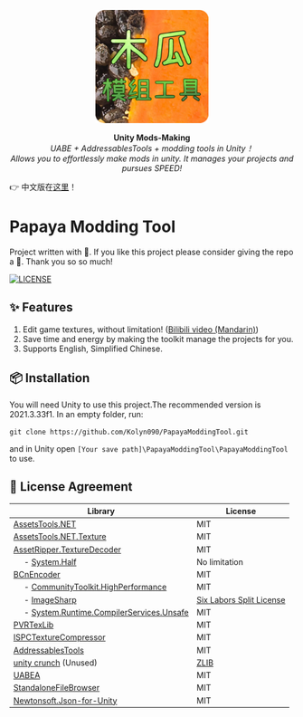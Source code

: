 <p align="center">
  <img src="./images/Untitled13_20250804203827_1024x1024x32.png" alt="木瓜模组工具" width="200" height="200">
</p>

<p align="center">
  <b>Unity Mods-Making</b><br>
  <i>UABE + AddressablesTools + modding tools in Unity！<br/> Allows you to effortlessly make mods in unity. It manages your projects and pursues SPEED! </i>
</p>

👉 中文版在[这里](./README_zh.md)！

# Papaya Modding Tool
Project written with 💖. If you like this project please consider giving the repo a 🌟. Thank you so so much!

<a href="https://github.com/kolyn090/PapayaModdingTool/blob/main/LICENSE">
  <img src="https://img.shields.io/github/license/kolyn090/papayamoddingtool.svg" alt="LICENSE">
</a>

## ✨ Features
1. Edit game textures, without limitation! ([Bilibili video (Mandarin)](https://www.bilibili.com/video/BV1oTN7zuEm3/?share_source=copy_web&vd_source=7386bc2c7dbfc678277dc2383823cbbb))
2. Save time and energy by making the toolkit manage the projects for you.
3. Supports English, Simplified Chinese.

## 📦 Installation
You will need Unity to use this project.The recommended version is 2021.3.33f1. In an empty folder, run:
```
git clone https://github.com/Kolyn090/PapayaModdingTool.git
```
and in Unity open `[Your save path]\PapayaModdingTool\PapayaModdingTool` to use.

## 📄 License Agreement

| **Library** | **License** |
| ---- | ---- |
| [AssetsTools.NET](https://github.com/nesrak1/AssetsTools.NET) | MIT |
| [AssetsTools.NET.Texture](https://github.com/nesrak1/AssetsTools.NET/tree/main/AssetsTools.NET.Texture) | MIT |
| [AssetRipper.TextureDecoder](https://github.com/AssetRipper/TextureDecoder) | MIT |
| &nbsp;&nbsp;&nbsp;&nbsp; - [System.Half](https://gist.github.com/vermorel/1d5c0212752b3e611faf84771ad4ff0d) | No limitation |
| [BCnEncoder](https://github.com/Nominom/BCnEncoder.NET) | MIT |
| &nbsp;&nbsp;&nbsp;&nbsp; - [CommunityToolkit.HighPerformance](https://www.nuget.org/packages/CommunityToolkit.HighPerformance/) | MIT |
| &nbsp;&nbsp;&nbsp;&nbsp; - [ImageSharp](https://github.com/SixLabors/ImageSharp?tab=readme-ov-file) | [Six Labors Split License](https://github.com/SixLabors/ImageSharp?tab=License-1-ov-file) |
| &nbsp;&nbsp;&nbsp;&nbsp; - [System.Runtime.CompilerServices.Unsafe](https://www.nuget.org/packages/system.runtime.compilerservices.unsafe/) | MIT |
| [PVRTexLib](https://github.com/YingFengTingYu/PVRTexLib.NET) | MIT |
| [ISPCTextureCompressor](https://github.com/GameTechDev/ISPCTextureCompressor) | MIT |
| [AddressablesTools](https://github.com/nesrak1/AddressablesTools) | MIT |
| [unity crunch](https://github.com/Unity-Technologies/crunch/tree/unity) (Unused) | [ZLIB](https://github.com/Unity-Technologies/crunch/tree/unity?tab=License-1-ov-file) |
| [UABEA](https://github.com/nesrak1/UABEA) | MIT |
| [StandaloneFileBrowser](https://github.com/gkngkc/UnityStandaloneFileBrowser) | MIT |
| [Newtonsoft.Json-for-Unity](https://github.com/applejag/Newtonsoft.Json-for-Unity) | MIT |
